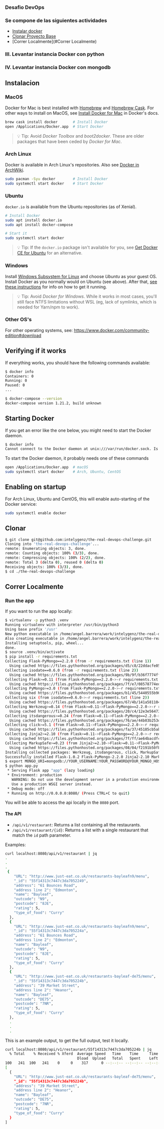 ### Desafio DevOps
### Se compone de las siguientes actividades
* [Instalar docker](#Instalacion)
* [Clonar Proyecto Base](#Clonar)
* [Correr Localmente](#Correr Localmente)
### III.  Levantar instancia Docker con python
### IV.   Levantar instancia Docker con mongodb

## Instalacion 
### MacOS 

Docker for Mac is best installed with [Homebrew](http://brew.sh) and [Homebrew Cask](http://caskroom.io/). For other ways to install on MacOS, see [Install Docker for Mac](https://docs.docker.com/docker-for-mac/install/) in Docker's docs.

```bash
brew cask install docker       # Install Docker
open /Applications/Docker.app  # Start Docker
```

> :bulb: Tip: Avoid _Docker Toolbox_ and _boot2docker_. These are older packages that have been ceded by _Docker for Mac_.

### Arch Linux

Docker is available in Arch Linux's repositories. Also see [Docker in ArchWiki](https://wiki.archlinux.org/index.php/Docker).

```bash
sudo pacman -Syu docker        # Install Docker
sudo systemctl start docker    # Start Docker
```

### Ubuntu

`docker.io` is available from the Ubuntu repositories (as of Xenial).

```bash
# Install Docker
sudo apt install docker.io
sudo apt install docker-compose

# Start it
sudo systemctl start docker
```

> :bulb: Tip: If the `docker.io` package isn't available for you, see [Get Docker CE for Ubuntu](https://docs.docker.com/install/linux/docker-ce/ubuntu/) for an alternative.

### Windows

Install [Windows Subsystem for Linux][wsl] and choose _Ubuntu_ as your guest OS. Install Docker as you normally would on Ubuntu (see above). After that, [see these instructions](https://github.com/Microsoft/WSL/issues/2291#issuecomment-383698720) for info on how to get it running.

> :bulb: Tip: Avoid _Docker for Windows_. While it works in most cases, you'll still face NTFS limitations without WSL (eg, lack of symlinks, which is needed for Yarn/npm to work).

[wsl]: https://docs.microsoft.com/en-us/windows/wsl/install-win10

### Other OS's

For other operating systems, see: <https://www.docker.com/community-edition#download>

## Verifying if it works

If everything works, you should have the following commands available:

```bash
$ docker info
Containers: 0
Running: 0
Paused: 0
...
```

```bash
$ docker-compose --version
docker-compose version 1.21.2, build unknown
```

## Starting Docker

If you get an error like the one below, you might need to start the Docker daemon.

```bash
$ docker info
Cannot connect to the Docker daemon at unix:///var/run/docker.sock. Is the docker daemon running?
```

To start the Docker daemon, it probably needs one of these commands

```bash
open /Applications/Docker.app  # macOS
sudo systemctl start docker    # Arch, Ubuntu, CentOS
```

## Enabling on startup

For Arch Linux, Ubuntu and CentOS, this will enable auto-starting of the Docker service:

```sh
sudo systemctl enable docker
```
## Clonar

```bash
$ git clone git@github.com:intelygenz/the-real-devops-challenge.git
Cloning into 'the-real-devops-challenge'...
remote: Enumerating objects: 3, done.
remote: Counting objects: 100% (3/3), done.
remote: Compressing objects: 100% (2/2), done.
remote: Total 3 (delta 0), reused 0 (delta 0)
Receiving objects: 100% (3/3), done.
$ cd ./the-real-devops-challenge
```
## Correr Localmente
### Run the app

If you want to run the app locally:

```bash
$ virtualenv -p python3 .venv
Running virtualenv with interpreter /usr/bin/python3
Using base prefix '/usr'
New python executable in /home/angel.barrera/work/intelygenz/the-real-devops-challenge/.venv/bin/python3
Also creating executable in /home/angel.barrera/work/intelygenz/the-real-devops-challenge/.venv/bin/python
Installing setuptools, pip, wheel...
done.
$ source .venv/bin/activate
$ pip install -r requirements.txt
Collecting Flask-PyMongo==2.2.0 (from -r requirements.txt (line 1))
  Using cached https://files.pythonhosted.org/packages/d5/c8/22ddacfe05893884dceef5b9ecfa683f947ba155bd63cd9d841aea29b7b7/Flask_PyMongo-2.2.0-py2.py3-none-any.whl
Collecting isodate==0.6.0 (from -r requirements.txt (line 2))
  Using cached https://files.pythonhosted.org/packages/9b/9f/b36f7774ff5ea8e428fdcfc4bb332c39ee5b9362ddd3d40d9516a55221b2/isodate-0.6.0-py2.py3-none-any.whl
Collecting Flask>=0.11 (from Flask-PyMongo==2.2.0->-r requirements.txt (line 1))
  Using cached https://files.pythonhosted.org/packages/7f/e7/08578774ed4536d3242b14dacb4696386634607af824ea997202cd0edb4b/Flask-1.0.2-py2.py3-none-any.whl
Collecting PyMongo>=3.0 (from Flask-PyMongo==2.2.0->-r requirements.txt (line 1))
  Using cached https://files.pythonhosted.org/packages/b1/45/5440555b901a8416196fbf2499c4678ef74de8080c007104107a8cfdda20/pymongo-3.7.2-cp36-cp36m-manylinux1_x86_64.whl
Collecting six (from isodate==0.6.0->-r requirements.txt (line 2))
  Using cached https://files.pythonhosted.org/packages/67/4b/141a581104b1f6397bfa78ac9d43d8ad29a7ca43ea90a2d863fe3056e86a/six-1.11.0-py2.py3-none-any.whl
Collecting Werkzeug>=0.14 (from Flask>=0.11->Flask-PyMongo==2.2.0->-r requirements.txt (line 1))
  Using cached https://files.pythonhosted.org/packages/20/c4/12e3e56473e52375aa29c4764e70d1b8f3efa6682bef8d0aae04fe335243/Werkzeug-0.14.1-py2.py3-none-any.whl
Collecting itsdangerous>=0.24 (from Flask>=0.11->Flask-PyMongo==2.2.0->-r requirements.txt (line 1))
  Using cached https://files.pythonhosted.org/packages/76/ae/44b03b253d6fade317f32c24d100b3b35c2239807046a4c953c7b89fa49e/itsdangerous-1.1.0-py2.py3-none-any.whl
Collecting click>=5.1 (from Flask>=0.11->Flask-PyMongo==2.2.0->-r requirements.txt (line 1))
  Using cached https://files.pythonhosted.org/packages/fa/37/45185cb5abbc30d7257104c434fe0b07e5a195a6847506c074527aa599ec/Click-7.0-py2.py3-none-any.whl
Collecting Jinja2>=2.10 (from Flask>=0.11->Flask-PyMongo==2.2.0->-r requirements.txt (line 1))
  Using cached https://files.pythonhosted.org/packages/7f/ff/ae64bacdfc95f27a016a7bed8e8686763ba4d277a78ca76f32659220a731/Jinja2-2.10-py2.py3-none-any.whl
Collecting MarkupSafe>=0.23 (from Jinja2>=2.10->Flask>=0.11->Flask-PyMongo==2.2.0->-r requirements.txt (line 1))
  Using cached https://files.pythonhosted.org/packages/08/04/f2191b50fb7f0712f03f064b71d8b4605190f2178ba02e975a87f7b89a0d/MarkupSafe-1.1.0-cp36-cp36m-manylinux1_x86_64.whl
Installing collected packages: Werkzeug, itsdangerous, click, MarkupSafe, Jinja2, Flask, PyMongo, Flask-PyMongo, six, isodate
Successfully installed Flask-1.0.2 Flask-PyMongo-2.2.0 Jinja2-2.10 MarkupSafe-1.1.0 PyMongo-3.7.2 Werkzeug-0.14.1 click-7.0 isodate-0.6.0 itsdangerous-1.1.0 six-1.11.0
$ export MONGO_URI=mongodb://YOUR_USERNAME:YOUR_PASSWORD@YOUR_MONGO_HOST:YOUR_MONGO_PORT/YOUR_MONGO_DB_NAME
$ python app.py
 * Serving Flask app "app" (lazy loading)
 * Environment: production
   WARNING: Do not use the development server in a production environment.
   Use a production WSGI server instead.
 * Debug mode: off
 * Running on http://0.0.0.0:8080/ (Press CTRL+C to quit)
```

You will be able to access the api locally in the `8080` port.

#### The API

- `/api/v1/restaurant`: Returns a list containing all the restaurants.
- `/api/v1/restaurant/{id}`: Returns a list with a single restaurant that match the `id` path parameter.

Examples:

```bash
curl localhost:8080/api/v1/restaurant | jq
.
.
.
 {
    "URL": "http://www.just-eat.co.uk/restaurants-bayleafn9/menu",
    "_id": "55f14313c7447c3da7052249",
    "address": "61 Bounces Road",
    "address line 2": "Edmonton",
    "name": "Bayleaf",
    "outcode": "N9",
    "postcode": "8JE",
    "rating": 5,
    "type_of_food": "Curry"
  },
  {
    "URL": "http://www.just-eat.co.uk/restaurants-bayleafn9/menu",
    "_id": "55f14313c7447c3da705224a",
    "address": "61 Bounces Road",
    "address line 2": "Edmonton",
    "name": "Bayleaf",
    "outcode": "N9",
    "postcode": "8JE",
    "rating": 5,
    "type_of_food": "Curry"
  },
  {
    "URL": "http://www.just-eat.co.uk/restaurants-bayleaf-de75/menu",
    "_id": "55f14313c7447c3da705224b",
    "address": "39 Market Street",
    "address line 2": "Heanor",
    "name": "Bayleaf",
    "outcode": "DE75",
    "postcode": "7NR",
    "rating": 5,
    "type_of_food": "Curry"
  },
  .
  .
  .
```

This is an example output, to get the full output, test it locally.

```bash
curl localhost:8080/api/v1/restaurant/55f14313c7447c3da705224b | jq
  % Total    % Received % Xferd  Average Speed   Time    Time     Time  Current
                                 Dload  Upload   Total   Spent    Left  Speed
100   241  100   241    0     0    317      0 --:--:-- --:--:-- --:--:--   317
[
  {
    "URL": "http://www.just-eat.co.uk/restaurants-bayleaf-de75/menu",
    "_id": "55f14313c7447c3da705224b",
    "address": "39 Market Street",
    "address line 2": "Heanor",
    "name": "Bayleaf",
    "outcode": "DE75",
    "postcode": "7NR",
    "rating": 5,
    "type_of_food": "Curry"
  }
]
```
